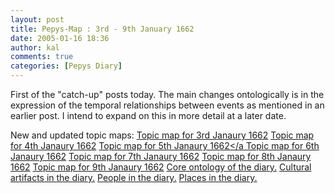 ```yaml
---
layout: post
title: Pepys-Map : 3rd - 9th January 1662
date: 2005-01-16 18:36
author: kal
comments: true
categories: [Pepys Diary]
---
```

First of the "catch-up" posts today. The main changes ontologically is in the expression of the temporal relationships between events as mentioned in an earlier post. I intend to expand on this in more detail at a later date.

<!--more-->
New and updated topic maps:
<a href="http://www.techquila.com/blog/archives/16620103.ltm">Topic map for 3rd Janaury 1662</a>
<a href="http://www.techquila.com/blog/archives/16620104.ltm">Topic map for 4th Janaury 1662</a>
<a href="http://www.techquila.com/blog/archives/16620105.ltm">Topic map for 5th Janaury 1662</a
<a href="http://www.techquila.com/blog/archives/16620106.ltm">Topic map for 6th Janaury 1662</a>
<a href="http://www.techquila.com/blog/archives/16620107.ltm">Topic map for 7th Janaury 1662</a>
<a href="http://www.techquila.com/blog/archives/16620108.ltm">Topic map for 8th Janaury 1662</a>
<a href="http://www.techquila.com/blog/archives/16620109.ltm">Topic map for 9th Janaury 1662</a>
<a href="http://www.techquila.com/blog/archives/pepys-diary-ontology.ltm">Core ontology of the diary.</a>
<a href="http://www.techquila.com/blog/archives/pepys-diary-culture.ltm">Cultural artifacts in the diary.</a>
<a href="http://www.techquila.com/blog/archives/pepys-diary-people.ltm">People in the diary.</a>
<a href="http://www.techquila.com/blog/archives/pepys-diary-places.ltm">Places in  the diary.</a>

